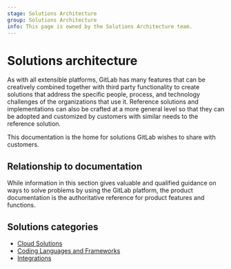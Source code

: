 ```yaml
---
stage: Solutions Architecture
group: Solutions Architecture
info: This page is owned by the Solutions Architecture team.
---
```


# Solutions architecture

As with all extensible platforms, GitLab has many features that can be creatively combined together with third party functionality to create solutions that address the specific people, process, and technology challenges of the organizations that use it. Reference solutions and implementations can also be crafted at a more general level so that they can be adopted and customized by customers with similar needs to the reference solution.

This documentation is the home for solutions GitLab wishes to share with customers.

## Relationship to documentation

While information in this section gives valuable and qualified guidance on ways to solve problems by using the GitLab platform, the product documentation is the authoritative reference for product features and functions.

## Solutions categories

- [Cloud Solutions](cloud/index.md)
- [Coding Languages and Frameworks](languages/index.md)
- [Integrations](integrations/index.md)
